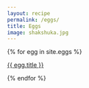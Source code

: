 ```yaml
---
layout: recipe
permalink: /eggs/
title: Eggs
image: shakshuka.jpg
---
```


{% for egg in site.eggs %}
<p><a href="{{ site.baseurl }}{{ egg.url }}">{{ egg.title }}</a></p>
{% endfor %}